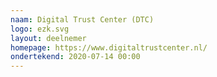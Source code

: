 ```yaml
---
naam: Digital Trust Center (DTC)
logo: ezk.svg
layout: deelnemer
homepage: https://www.digitaltrustcenter.nl/
ondertekend: 2020-07-14 00:00
---
```

